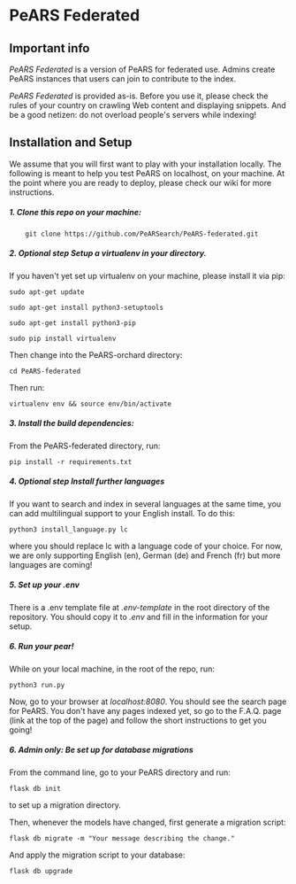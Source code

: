 <!--
SPDX-FileCopyrightText: 2023 PeARS Project, <community@pearsproject.org> 

SPDX-License-Identifier: AGPL-3.0-only
-->

# PeARS Federated


## Important info

*PeARS Federated* is a version of PeARS for federated use. Admins create PeARS instances that users can join to contribute to the index.

*PeARS Federated* is provided as-is. Before you use it, please check the rules of your country on crawling Web content and displaying snippets. And be a good netizen: do not overload people's servers while indexing!


## Installation and Setup

We assume that you will first want to play with your installation locally. The following is meant to help you test PeARS on localhost, on your machine. At the point where you are ready to deploy, please check our wiki for more instructions.

##### 1. Clone this repo on your machine:

```
    git clone https://github.com/PeARSearch/PeARS-federated.git
```

##### 2. **Optional step** Setup a virtualenv in your directory.

If you haven't yet set up virtualenv on your machine, please install it via pip:

    sudo apt-get update

    sudo apt-get install python3-setuptools

    sudo apt-get install python3-pip

    sudo pip install virtualenv

Then change into the PeARS-orchard directory:

    cd PeARS-federated

Then run:

    virtualenv env && source env/bin/activate


##### 3. Install the build dependencies:

From the PeARS-federated directory, run:

    pip install -r requirements.txt


##### 4. **Optional step** Install further languages


If you want to search and index in several languages at the same time, you can add multilingual support to your English install. To do this:

    python3 install_language.py lc

where you should replace lc with a language code of your choice. For now, we are only supporting English (en), German (de) and French (fr) but more languages are coming!


##### 5. Set up your .env

There is a .env template file at *.env-template* in the root directory of the repository. You should copy it to *.env* and fill in the information for your setup.


##### 6. Run your pear!

While on your local machine, in the root of the repo, run:

    python3 run.py


Now, go to your browser at *localhost:8080*. You should see the search page for PeARS. You don't have any pages indexed yet, so go to the F.A.Q. page (link at the top of the page) and follow the short instructions to get you going!


##### 6. Admin only: Be set up for database migrations

From the command line, go to your PeARS directory and run: 

```
flask db init
```

to set up a migration directory.

Then, whenever the models have changed, first generate a migration script:

```
flask db migrate -m "Your message describing the change."
```

And apply the migration script to your database:

```
flask db upgrade
```
